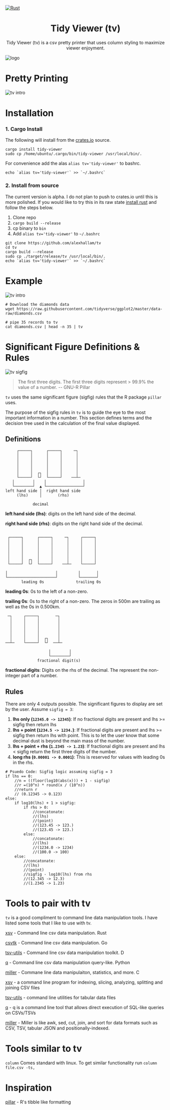 [![Rust](https://github.com/alexhallam/tv/actions/workflows/rust.yml/badge.svg)](https://github.com/alexhallam/tv/actions/workflows/rust.yml)

<h1 align="center">Tidy Viewer (tv)</h1>
<p align="center">Tidy Viewer (tv) is a csv pretty printer that uses column styling to maximize viewer enjoyment.</p>

![logo](gif/TV.gif)

# Pretty Printing

![tv intro](gif/tv_intro.GIF)

# Installation

### 1. Cargo Install

The following will install from the [crates.io](https://crates.io/crates/tidy-viewer) source.

```
cargo install tidy-viewer
sudo cp /home/ubuntu/.cargo/bin/tidy-viewer /usr/local/bin/.
```

For convenience add the alas `alias tv='tidy-viewer'` to bashrc.

```
echo `alias tv='tidy-viewer'` >> `~/.bashrc`
```

### 2. Install from source

The current version is alpha. I do not plan to push to crates.io until this is more polished. If you would like to try this in its raw state [install rust](https://www.rust-lang.org/tools/install) and follow the steps below.

1. Clone repo
2. `cargo build --release`
3. cp binary to `bin`
4. Add `alias tv='tidy-viewer'` to `~/.bashrc`

```
git clone https://github.com/alexhallam/tv
cd tv
cargo build --release
sudo cp ./target/release/tv /usr/local/bin/.
echo `alias tv='tidy-viewer'` >> `~/.bashrc`
```

# Example

![tv intro](gif/tv_diamonds.GIF)


```
# Download the diamonds data
wget https://raw.githubusercontent.com/tidyverse/ggplot2/master/data-raw/diamonds.csv

# pipe 35 records to tv
cat diamonds.csv | head -n 35 | tv
```

# Significant Figure Definitions & Rules

![tv sigfig](gif/tv_sigfig.GIF)


> The first three digits. The first three digits represent > 99.9% the value of a number. -- GNU-R Pillar

`tv` uses the same significant figure (sigfig) rules that the R package `pillar` uses.

The purpose of the sigfig rules in `tv` is to guide the eye to the most important information in a number. This section defines terms and the decision tree used in the calculation of the final value displayed.

## Definitions

```text
     ┌─────┐      ┌─────┐     ─┐
     │     │      │     │      │
     │     │      │     │      │
     │     │      │     │      │
     │     │      │     │      │
     │     │  ┌┐  │     │      │
     └─────┘  └┘  └─────┘    ──┴─
   │        │    │                │
   └────────┘  ▲ └────────────────┘
left hand side │  right hand side
     (lhs)     │       (rhs)

            decimal
```

**left hand side (lhs)**: digits on the left hand side of the decimal.

**right hand side (rhs)**: digits on the right hand side of the decimal.

```text

 ┌─────┐      ┌─────┐     ─┐     ┌─────┐
 │     │      │     │      │     │     │
 │     │      │     │      │     │     │
 │     │      │     │      │     │     │
 │     │      │     │      │     │     │
 │     │  ┌┐  │     │      │     │     │
 └─────┘  └┘  └─────┘    ──┴─    └─────┘

│                     │         │       │
└─────────────────────┘         └───────┘
       leading 0s              trailing 0s
```
**leading 0s**: 0s to the left of a non-zero.

**trailing 0s**: 0s to the right of a non-zero. The zeros in 500m are trailing as well as the 0s in 0.500km. 


```text
 ─┐     ┌─────┐       ─┐
  │     │     │        │
  │     │     │        │
  │     │     │        │
  │     │     │        │
  │     │     │  ┌┐    │
──┴─    └─────┘  └┘  ──┴─

                   │        │
                   └────────┘
              fractional digit(s)
```

**fractional digits**: Digits on the rhs of the decimal. The represent the non-integer part of a number.

## Rules

There are only 4 outputs possible. The significant figures to display are set by the user. Assume `sigfig = 3`:

1. **lhs only (`12345.0 -> 12345`)**: If no fractional digits are present and lhs >= sigfig then return lhs
2. **lhs + point (`1234.5 -> 1234.`)**: If fractional digits are present and lhs >= sigfig then return lhs with point. This is to let the user know that some decimal dust is beyond the main mass of the number.
3. **lhs + point + rhs (`1.2345 -> 1.23`)**: If fractional digits are present and lhs < sigfig return the first three digits of the number.
4. **long rhs (`0.00001 -> 0.0001`)**: This is reserved for values with leading 0s in the rhs.



```text
# Psuedo Code: Sigfig logic assuming sigfig = 3
if lhs == 0:
    //n = ((floor(log10(abs(x))) + 1 - sigfig)
    //r =(10^n) * round(x / (10^n))
    //return r
    // (0.12345 -> 0.123)
else:
    if log10(lhs) + 1 > sigfig:
        if rhs > 0:
            //concatonate:
            //(lhs)
            //(point)
            //(123.45 -> 123.)
            //(123.45 -> 123.)
        else:
            //concatonate:
            //(lhs)
            //(1234.0 -> 1234)
            //(100.0 -> 100)
    else:
        //concatonate:
        //(lhs)
        //(point)
        //sigfig - log10(lhs) from rhs
        //(12.345 -> 12.3)
        //(1.2345 -> 1.23)
```

# Tools to pair with tv

`tv` is a good compliment to command line data manipulation tools. I have listed some tools that I like to use with tv.

[xsv](https://github.com/BurntSushi/xsv) - Command line csv data manipulation. Rust

[csvtk](https://bioinf.shenwei.me/csvtk/) - Command line csv data manipulation. Go

[tsv-utils](https://github.com/eBay/tsv-utils) - Command line csv data manipulation toolkit. D

[q](https://github.com/zestyping/q) - Command line csv data manipulation query-like. Python

[miller](https://github.com/johnkerl/miller) - Commane line data manipulaiton, statistics, and more. C

[xsv](https://github.com/BurntSushi/xsv) - a command line program for indexing, slicing, analyzing, splitting and joining CSV files

[tsv-utils](https://github.com/eBay/tsv-utils) - command line utilities for tabular data files

[q](https://github.com/zestyping/q) - q is a command line tool that allows direct execution of SQL-like queries on CSVs/TSVs 

[miller](https://github.com/johnkerl/miller) - Miller is like awk, sed, cut, join, and sort for data formats such as CSV, TSV, tabular JSON and positionally-indexed.

# Tools similar to tv

`column` Comes standard with linux. To get similar functionality run `column file.csv -ts,`

# Inspiration

[pillar](https://pillar.r-lib.org/dev/articles/digits.html#trailing-dot-1) - R's tibble like formatting

